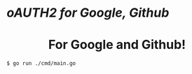 # _oAUTH2 for Google, Github_

<h1 align="center" color="blue">For Google and Github!</h1>

``
$ go run ./cmd/main.go
``